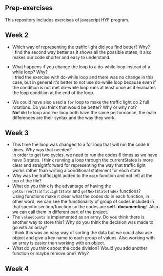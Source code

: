 ## Prep-exercises

This repository includes exercises of javascript HYF program.

## Week 2

- Which way of representing the traffic light did you find better? Why?  
  I find the second way better as it shows all the possible states, it also makes our code shorter and easy to understand.
- What happens if you change the loop to a do-while loop instead of a while loop? Why?  
  I tried the exercise with do-while loop and there was no change in this case, but in general it's better to not use do-while loop because even if the condition is not met do-while loop runs at least once as it evaluates the loop condition at the end of the loop.

- We could have also used a `for` loop to make the traffic light do 2 full rotations. Do you think that would be better? Why or why not?  
  **No!**
  `While` loop and `for` loop both have the same performance, the main differences are their syntax and the way they work.

## Week 3

- This time the loop was changed to a for loop that will run the code 6 times. Why was that needed?  
  In order to get two cycles, we need to run the codes 6 times as we have have 3 states. I think running a loop through the currentStates is more clear and straightforward for representing the way that traffic light works rather than writing a conditional statement for each state.
- Why was the trafficLight added to the `main` function and not left at the top of the file?
- What do you think is the advantage of having the `getCurrentTrafficLightState` and `getNextStateIndex` functions?  
  Using functions make it clear what the codes do in each function, in other word, we can see the functionality of group of codes included in that specific section/function so the codes are **self- documenting**!. Also we can call them in different part of the project.
- The `valueCounts` is implemented as an array. Do you think there is another way to store this? Why do you think the decision was made to go with an array?  
  I think this was an easy way of sorting the data but we could also use object and give a key name to each group of values. Also working with an array is easier than working with an object.
- What do you think about the code division? Would you add another function or maybe remove one? Why?

## Week 4
